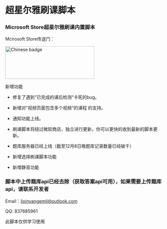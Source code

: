 # 超星尔雅刷课脚本
<h3>Microsoft Store超星尔雅刷课内置脚本</h3>


Mcirosoft Store传送门：

<a href='//www.microsoft.com/store/apps/9n0dm5c6nzlh?ocid=badge'><img height="50" src='https://assets.windowsphone.com/42e5aa4a-f19a-4205-9191-a97105ed7663/Chinese_Simplified_get-it-from-MS_InvariantCulture_Default.png' alt='Chinese badge' style='width: 284px; height: 104px;'/></a>

新增功能

* 修复了遇到”已完成的课后检测“卡死的bug。

* 新增对”视频页面包含多个视频“的课程 的支持。

* 通知功能上线。

* 刷课脚本将绕过微软商店，独立进行更新，你可以更快的收到最新的脚本更新。

* 题库服务器已经上线（截至12月8日晚题库记录数量已经破千）

* 新增选择刷课脚本功能

* 新增静音功能


### 脚本中上传题库api已经去除（获取答案api可用），如果需要上传题库api，请联系开发者

Email：lixinyangemil@outlook.com

QQ: 837685961

此脚本仅供学习使用
